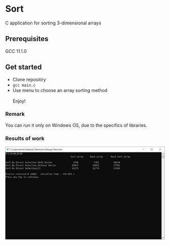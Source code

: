 # Sort
C application for sorting 3-dimensional arrays
## Prerequisites
GCC 11.1.0
## Get started
- Clone repositiry 
- `
gcc main.c
` 
- Use menu to choose an array sorting method \
\
Enjoy!
### Remark
You can run it only on Windows OS, due to the specifics of libraries.
### Results of work
![alt text](Table.png )

